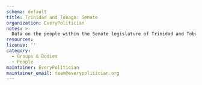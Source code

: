 ```yaml
---
schema: default
title: Trinidad and Tobago: Senate
organization: EveryPolitician
notes: >-
  Data on the people within the Senate legislature of Trinidad and Tobago.
resources:
license: ''
category:
  - Groups & Bodies
  - People
maintainer: EveryPolitician
maintainer_email: team@everypolitician.org
---
```

